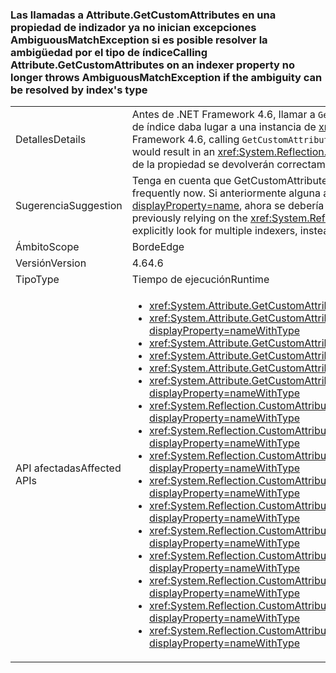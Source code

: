 ### <a name="calling-attributegetcustomattributes-on-an-indexer-property-no-longer-throws-ambiguousmatchexception-if-the-ambiguity-can-be-resolved-by-indexs-type"></a><span data-ttu-id="75489-101">Las llamadas a Attribute.GetCustomAttributes en una propiedad de indizador ya no inician excepciones AmbiguousMatchException si es posible resolver la ambigüedad por el tipo de índice</span><span class="sxs-lookup"><span data-stu-id="75489-101">Calling Attribute.GetCustomAttributes on an indexer property no longer throws AmbiguousMatchException if the ambiguity can be resolved by index's type</span></span>

|   |   |
|---|---|
|<span data-ttu-id="75489-102">Detalles</span><span class="sxs-lookup"><span data-stu-id="75489-102">Details</span></span>|<span data-ttu-id="75489-103">Antes de .NET Framework 4.6, llamar a <code>GetCustomAttribute(s)</code> en una propiedad de indizador que difiriera de otra propiedad solo en el tipo de índice daba lugar a una instancia de <xref:System.Reflection.AmbiguousMatchException?displayProperty=name>.</span><span class="sxs-lookup"><span data-stu-id="75489-103">Prior to the .NET Framework 4.6, calling <code>GetCustomAttribute(s)</code> on an indexer property which differed from another property only by the type of the index would result in an <xref:System.Reflection.AmbiguousMatchException?displayProperty=name>.</span></span> <span data-ttu-id="75489-104">A partir de .NET Framework 4.6, los atributos de la propiedad se devolverán correctamente.</span><span class="sxs-lookup"><span data-stu-id="75489-104">Beginning in the .NET Framework 4.6, the property's attributes will be correctly returned.</span></span>|
|<span data-ttu-id="75489-105">Sugerencia</span><span class="sxs-lookup"><span data-stu-id="75489-105">Suggestion</span></span>|<span data-ttu-id="75489-106">Tenga en cuenta que GetCustomAttribute(s) ahora funcionará con mayor frecuencia.</span><span class="sxs-lookup"><span data-stu-id="75489-106">Be aware that GetCustomAttribute(s) will work more frequently now.</span></span> <span data-ttu-id="75489-107">Si anteriormente alguna aplicación se basaba en el elemento <xref:System.Reflection.AmbiguousMatchException?displayProperty=name>, ahora se debería usar una reflexión para buscar varios indizadores de forma explícita en su lugar.</span><span class="sxs-lookup"><span data-stu-id="75489-107">If an app was previously relying on the <xref:System.Reflection.AmbiguousMatchException?displayProperty=name>, reflection should now be used to explicitly look for multiple indexers, instead.</span></span>|
|<span data-ttu-id="75489-108">Ámbito</span><span class="sxs-lookup"><span data-stu-id="75489-108">Scope</span></span>|<span data-ttu-id="75489-109">Borde</span><span class="sxs-lookup"><span data-stu-id="75489-109">Edge</span></span>|
|<span data-ttu-id="75489-110">Versión</span><span class="sxs-lookup"><span data-stu-id="75489-110">Version</span></span>|<span data-ttu-id="75489-111">4.6</span><span class="sxs-lookup"><span data-stu-id="75489-111">4.6</span></span>|
|<span data-ttu-id="75489-112">Tipo</span><span class="sxs-lookup"><span data-stu-id="75489-112">Type</span></span>|<span data-ttu-id="75489-113">Tiempo de ejecución</span><span class="sxs-lookup"><span data-stu-id="75489-113">Runtime</span></span>|
|<span data-ttu-id="75489-114">API afectadas</span><span class="sxs-lookup"><span data-stu-id="75489-114">Affected APIs</span></span>|<ul><li><xref:System.Attribute.GetCustomAttribute(System.Reflection.MemberInfo,System.Type)?displayProperty=nameWithType></li><li><xref:System.Attribute.GetCustomAttribute(System.Reflection.MemberInfo,System.Type,System.Boolean)?displayProperty=nameWithType></li><li><xref:System.Attribute.GetCustomAttributes(System.Reflection.MemberInfo)?displayProperty=nameWithType></li><li><xref:System.Attribute.GetCustomAttributes(System.Reflection.MemberInfo,System.Boolean)?displayProperty=nameWithType></li><li><xref:System.Attribute.GetCustomAttributes(System.Reflection.MemberInfo,System.Type)?displayProperty=nameWithType></li><li><xref:System.Attribute.GetCustomAttributes(System.Reflection.MemberInfo,System.Type,System.Boolean)?displayProperty=nameWithType></li><li><xref:System.Reflection.CustomAttributeExtensions.GetCustomAttribute(System.Reflection.MemberInfo,System.Type)?displayProperty=nameWithType></li><li><xref:System.Reflection.CustomAttributeExtensions.GetCustomAttribute(System.Reflection.MemberInfo,System.Type,System.Boolean)?displayProperty=nameWithType></li><li><xref:System.Reflection.CustomAttributeExtensions.GetCustomAttribute%60%601(System.Reflection.MemberInfo)?displayProperty=nameWithType></li><li><xref:System.Reflection.CustomAttributeExtensions.GetCustomAttribute%60%601(System.Reflection.MemberInfo,System.Boolean)?displayProperty=nameWithType></li><li><xref:System.Reflection.CustomAttributeExtensions.GetCustomAttributes(System.Reflection.MemberInfo)?displayProperty=nameWithType></li><li><xref:System.Reflection.CustomAttributeExtensions.GetCustomAttributes(System.Reflection.MemberInfo,System.Boolean)?displayProperty=nameWithType></li><li><xref:System.Reflection.CustomAttributeExtensions.GetCustomAttributes(System.Reflection.MemberInfo,System.Type)?displayProperty=nameWithType></li><li><xref:System.Reflection.CustomAttributeExtensions.GetCustomAttributes(System.Reflection.MemberInfo,System.Type,System.Boolean)?displayProperty=nameWithType></li><li><xref:System.Reflection.CustomAttributeExtensions.GetCustomAttributes%60%601(System.Reflection.MemberInfo)?displayProperty=nameWithType></li><li><xref:System.Reflection.CustomAttributeExtensions.GetCustomAttributes%60%601(System.Reflection.MemberInfo,System.Boolean)?displayProperty=nameWithType></li></ul>|

